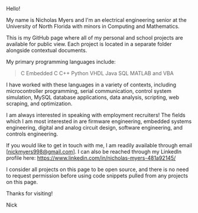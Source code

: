 Hello!

My name is Nicholas Myers and I'm an electrical engineering senior at the University of North Florida with minors in Computing and Mathematics.

This is my GitHub page where all of my personal and school projects are available for public view. Each project is located
in a separate folder alongside contextual documents.

My primary programming languages include:

  > C 
  > Embedded C
  > C++
  > Python
  > VHDL
  > Java
  > SQL
  > MATLAB
  > and VBA
  
I have worked with these languages in a variety of contexts, including microcontroller programming, serial communication, 
control system simulation, MySQL database applications, data analysis, scripting, web scraping, and optimization.

I am always interested in speaking with employment recruiters! The fields which I am most interested in are firmware engineering,
embedded systems engineering, digital and analog circuit design, software engineering, and controls engineering.

If you would like to get in touch with me, I am readily available through email [nickmyers998@gmail.com].
I can also be reached through my LinkedIn profile here: https://www.linkedin.com/in/nicholas-myers-481a92145/

I consider all projects on this page to be open source, and there is no need to request permission before using code snippets pulled from any projects on this page. 

Thanks for visiting!

Nick
